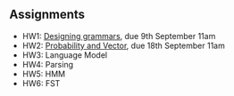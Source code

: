 ## Assignments

* HW1: [Designing grammars](assets/assignments/assignment1.pdf), due 9th September 11am
* HW2: [Probability and Vector](assets/assignments/assignment2.pdf), due 18th September 11am
* HW3: Language Model
* HW4: Parsing
* HW5: HMM
* HW6: FST

